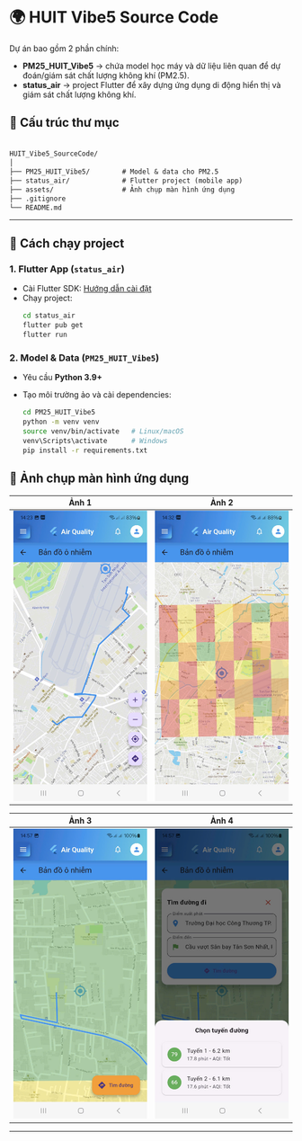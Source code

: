 # 🌍 HUIT Vibe5 Source Code

Dự án bao gồm 2 phần chính:

- **PM25_HUIT_Vibe5** → chứa model học máy và dữ liệu liên quan để dự đoán/giám sát chất lượng không khí (PM2.5).
- **status_air** → project Flutter để xây dựng ứng dụng di động hiển thị và giám sát chất lượng không khí.


## 📂 Cấu trúc thư mục

```

HUIT_Vibe5_SourceCode/
│
├── PM25_HUIT_Vibe5/        # Model & data cho PM2.5
├── status_air/             # Flutter project (mobile app)
├── assets/                 # Ảnh chụp màn hình ứng dụng
├── .gitignore
└── README.md

```

---

## 🚀 Cách chạy project

### 1. Flutter App (`status_air`)
- Cài Flutter SDK: [Hướng dẫn cài đặt](https://docs.flutter.dev/get-started/install)
- Chạy project:
  ```bash
  cd status_air
  flutter pub get
  flutter run

### 2. Model & Data (`PM25_HUIT_Vibe5`)

* Yêu cầu **Python 3.9+**
* Tạo môi trường ảo và cài dependencies:

  ```bash
  cd PM25_HUIT_Vibe5
  python -m venv venv
  source venv/bin/activate   # Linux/macOS
  venv\Scripts\activate      # Windows
  pip install -r requirements.txt
  ```
## 📱 Ảnh chụp màn hình ứng dụng

| Ảnh 1              | Ảnh 2              |
| ------------------ | ------------------ |
| ![1](assets/1.jpg) | ![2](assets/2.jpg) |

| Ảnh 3              | Ảnh 4              |
| ------------------ | ------------------ |
| ![3](assets/3.jpg) | ![4](assets/4.jpg) |

---








